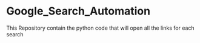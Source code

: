 # Google_Search_Automation
This Repository contain the python code that will open all the links for each search
